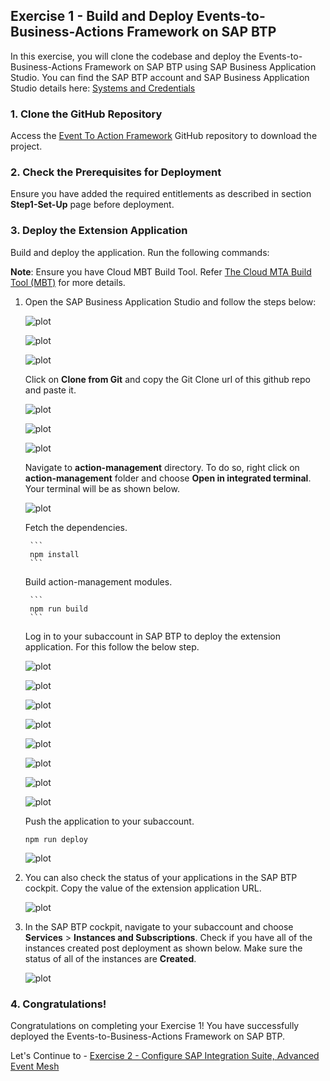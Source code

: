 ## Exercise 1 - Build and Deploy Events-to-Business-Actions Framework on SAP BTP 

In this exercise, you will clone the codebase and deploy the Events-to-Business-Actions Framework on SAP BTP using SAP Business Application Studio. You can find the SAP BTP account and SAP Business Application Studio details here: [Systems and Credentials](../ex0/README.md/#4-systems-annd-credentials)

### 1. Clone the GitHub Repository
    

Access the [Event To Action Framework](https://github.com/SAP-samples/btp-events-to-business-actions-framework) GitHub repository to download the project.

### 2. Check the Prerequisites for Deployment

Ensure you have added the required entitlements as described in section **Step1-Set-Up** page before deployment.

### 3. Deploy the Extension Application

Build and deploy the application. Run the following commands:

**Note**: Ensure you have Cloud MBT Build Tool. Refer [The Cloud MTA Build Tool (MBT)](https://help.sap.com/docs/HANA_CLOUD_DATABASE/c2b99f19e9264c4d9ae9221b22f6f589/1412120094534a23b1a894bc498c2767.html) for more details.

1. Open the SAP Business Application Studio and follow the steps below:

    ![plot](./images/BAS_1.png)

    ![plot](./images/BAS_2.png)

    ![plot](./images/BAS_3.png)

    Click on **Clone from Git** and copy the Git Clone url of this github repo and paste it.

    ![plot](./images/BAS_4.png)

    ![plot](./images/BAS_5.png)

    ![plot](./images/BAS_6.png)

    Navigate to **action-management** directory. To do so, right click on **action-management** folder and choose **Open in integrated terminal**. Your terminal will be as shown below. 

    ![plot](./images/BAS_8.png)

    Fetch the dependencies.

        ```
        npm install
        ```
    Build action-management modules.

        ```
        npm run build
        ```
    Log in to your subaccount in SAP BTP to deploy the extension application. For this follow the below step. 

    ![plot](./images/BAS_9.png)

    ![plot](./images/BAS_10.png)

    ![plot](./images/BAS_11.png)

    ![plot](./images/BAS_12.png)

    ![plot](./images/BAS_13.png)

    ![plot](./images/BAS_14.png)

    ![plot](./images/BAS_15.png)

    ![plot](./images/BAS_16.png)

    Push the application to your subaccount.

    ```
    npm run deploy
    ```

    ![plot](./images/BAS_17.png)



2. You can also check the status of your applications in the SAP BTP cockpit. Copy the value of the extension application URL.

    ![plot](./images/SAPBTPCockpit.png)

3. In the SAP BTP cockpit, navigate to your subaccount and choose **Services** > **Instances and Subscriptions**. Check if you have all of the instances created post deployment as shown below. Make sure the status of all of the instances are **Created**.

    ![plot](./images/postdeploy.png)

### 4. Congratulations!

Congratulations on completing your Exercise 1! You have successfully deployed the Events-to-Business-Actions Framework on SAP BTP.

Let's Continue to - [Exercise 2 - Configure SAP Integration Suite, Advanced Event Mesh](../ex2/README.md)